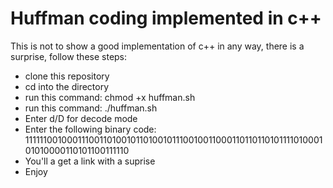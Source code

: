 # Huffman coding implemented in c++

This is not to show a good implementation of c++ in any way, there is a surprise, follow these steps:
- clone this repository
- cd into the directory
- run this command: chmod +x huffman.sh
- run this command: ./huffman.sh
- Enter d/D for decode mode
- Enter the following binary code: 111111001000111001101001011010010111001001100011011011010111101000101010000110101100111110
- You'll a get a link with a suprise
- Enjoy
